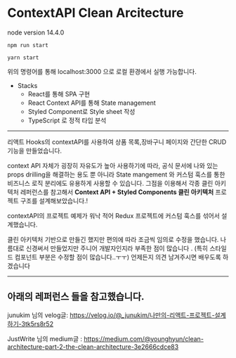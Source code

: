 # ContextAPI Clean Arcitecture

node version 14.4.0

```
npm run start
```

```
yarn start
```

위의 명령어를 통해 localhost:3000 으로 로컬 환경에서 실행 가능합니다.

- Stacks
  - React를 통해 SPA 구현
  - React Context API를 통해 State management
  - Styled Component로 Style sheet 작성
  - TypeScript 로 정적 타입 분석

 <hr/>
 
리액트 Hooks의 contextAPI를 사용하여 상품 목록,장바구니 페이지와 간단한 CRUD 기능을 만들었습니다.

context API 자체가 굉장히 자유도가 높아 사용하기에 따라, 공식 문서에 나와 있는 props drilling을 해결하는 
용도 뿐 아니라 State mangement 와 커스텀 훅스를 통한 비즈니스 로직 분리에도 유용하게 사용할 수 있습니다.
그점을 이용해서 각종 클린 아키텍처 레퍼런스를 참고해서
 **Context API + Styled Components 클린 아키텍처** 프로젝트 구조를 설계해보았습니다.!

contextAPI의 프로젝트 예제가 워낙 적어 Redux 프로젝트에 커스텀 훅스를 섞어서 설계했습니다. 

클린 아키텍처 기반으로 만들긴 했지만 편의에 따라 조금씩 임의로 수정을 했습니다. 
나름대로 신경써서 만들었지만 주니어 개발자인지라 부족한 점이 많습니다 .
(특히 스타일드 컴포넌트 부분은 수정할 점이 많습니다..ㅜㅜ)
언제든지 의견 남겨주시면 배우도록 하겠습니다

 <hr/>

## 아래의 레퍼런스 들을 참고했습니다.
junukim 님의 velog글:  https://velog.io/@_junukim/나만의-리액트-프로젝트-설계하기-3tk5rs8r52 

JustWrite 님의 medium글 : https://medium.com/@younghyun/clean-architecture-part-2-the-clean-architecture-3e2666cdce83

